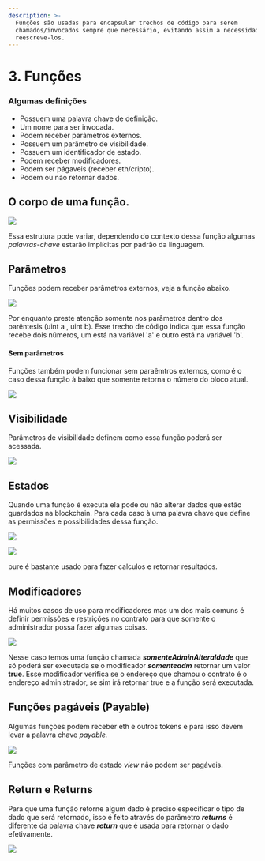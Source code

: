 ```yaml
---
description: >-
  Funções são usadas para encapsular trechos de código para serem
  chamados/invocados sempre que necessário, evitando assim a necessidade de
  reescreve-los.
---
```


# 3. Funções

### Algumas definições

* Possuem uma palavra chave de definição.
* Um nome para ser invocada.
* Podem receber parâmetros externos.
* Possuem um parâmetro de visibilidade.
* Possuem um identificador de estado.
* Podem receber modificadores.
* Podem ser págaveis (receber eth/cripto).
* Podem ou não retornar dados.

## O corpo de uma função.

![](<../.gitbook/assets/image (67).png>)

Essa estrutura pode variar, dependendo do contexto dessa função algumas _palavras-chave_ estarão implícitas por padrão da linguagem.

## Parâmetros

Funções podem receber parâmetros externos, veja a função abaixo.

![](<../.gitbook/assets/image (33).png>)

Por enquanto preste atenção somente nos parâmetros dentro dos parêntesis (uint a , uint b). Esse trecho de código indica que essa função recebe dois números, um está na variável 'a' e outro está na variável 'b'.&#x20;

#### Sem parâmetros

Funções também podem funcionar sem paraêmtros externos, como é o caso dessa função à baixo que somente retorna o número do bloco atual.

![](<../.gitbook/assets/image (82).png>)



## Visibilidade

Parâmetros de visibilidade definem como essa função poderá ser acessada.&#x20;

![](<../.gitbook/assets/image (116).png>)



## Estados

Quando uma função é executa ela pode ou não alterar dados que estão guardados na blockchain. Para cada caso à uma palavra chave que define as permissões e possibilidades dessa função.

![](<../.gitbook/assets/image (71).png>)

![](<../.gitbook/assets/image (80).png>)

pure é bastante usado para fazer calculos e retornar resultados.

## Modificadores

Há muitos casos de uso para modificadores mas um dos mais comuns é definir permissões e restrições no contrato para que somente o administrador possa fazer algumas coisas.

![](<../.gitbook/assets/image (115).png>)

Nesse caso temos uma função chamada _**somenteAdminAlteraIdade**_ que só poderá ser executada se o modificador _**somenteadm**_ retornar um valor **true**. Esse modificador verifica se o endereço que chamou o contrato é o endereço administrador, se sim irá retornar true e a função será executada.&#x20;

## Funções pagáveis (Payable)

Algumas funções podem receber eth e outros tokens e para isso devem levar a palavra chave _payable._

![](<../.gitbook/assets/image (44).png>)

Funções com parâmetro de estado _view_ não podem ser pagáveis.

## Return e Returns

Para que uma função retorne algum dado é preciso especificar o tipo de dado que será retornado, isso é feito através do parâmetro _**returns**_ é diferente da palavra chave _**return**_ que é usada para retornar o dado efetivamente.

![](<../.gitbook/assets/image (22).png>)

